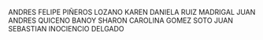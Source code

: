 ANDRES FELIPE PIÑEROS LOZANO
KAREN DANIELA RUIZ MADRIGAL 
JUAN ANDRES QUICENO BANOY
SHARON CAROLINA GOMEZ SOTO 
JUAN SEBASTIAN INOCIENCIO DELGADO
